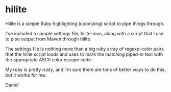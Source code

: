 # hilite

Hilite is a simple Ruby highlighting (colorizing) script to pipe
things through. 

I've included a sample settings file, hilite-mvn, along with a script
that I use to pipe output from Maven through hilite.

The settings file is nothing more than a big ruby array of
regexp-color pairs that the hilite script loads and uses to mark the
matching piped-in text with the appropriate ASCII color escape code.

My ruby is pretty rusty, and I'm sure there are tons of better ways to
do this, but it works for me.

Daniel
